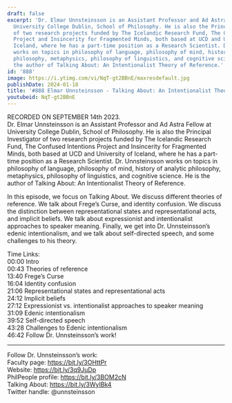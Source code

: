 ```yaml
---
draft: false
excerpt: 'Dr. Elmar Unnsteinsson is an Assistant Professor and Ad Astra Fellow at
  University College Dublin, School of Philosophy. He is also the Principal Investigator
  of two research projects funded by The Icelandic Research Fund, The Confused Intentions
  Project and Insincerity for Fragmented Minds, both based at UCD and University of
  Iceland, where he has a part-time position as a Research Scientist. Dr. Unnsteinsson
  works on topics in philosophy of language, philosophy of mind, history of analytic
  philosophy, metaphysics, philosophy of linguistics, and cognitive science. He is
  the author of Talking About: An Intentionalist Theory of Reference.'
id: '888'
image: https://i.ytimg.com/vi/NqT-gt2BBnE/maxresdefault.jpg
publishDate: 2024-01-18
title: '#888 Elmar Unnsteinsson - Talking About: An Intentionalist Theory of Reference'
youtubeid: NqT-gt2BBnE
---
```

<div class="timelinks">

RECORDED ON SEPTEMBER 14th 2023.  
Dr. Elmar Unnsteinsson is an Assistant Professor and Ad Astra Fellow at University College Dublin, School of Philosophy. He is also the Principal Investigator of two research projects funded by The Icelandic Research Fund, The Confused Intentions Project and Insincerity for Fragmented Minds, both based at UCD and University of Iceland, where he has a part-time position as a Research Scientist. Dr. Unnsteinsson works on topics in philosophy of language, philosophy of mind, history of analytic philosophy, metaphysics, philosophy of linguistics, and cognitive science. He is the author of Talking About: An Intentionalist Theory of Reference.

In this episode, we focus on Talking About. We discuss different theories of reference. We talk about Frege’s Curse, and identity confusion. We discuss the distinction between representational states and representational acts, and implicit beliefs. We talk about expressionist and intentionalist approaches to speaker meaning. Finally, we get into Dr. Unnsteinsson’s edenic intentionalism, and we talk about self-directed speech, and some challenges to his theory.

Time Links:  
<time>00:00</time> Intro  
<time>00:43</time> Theories of reference  
<time>13:40</time> Frege’s Curse  
<time>16:04</time> Identity confusion  
<time>21:06</time> Representational states and representational acts  
<time>24:12</time> Implicit beliefs  
<time>27:12</time> Expressionist vs. intentionalist approaches to speaker meaning  
<time>31:09</time> Edenic intentionalism  
<time>39:52</time> Self-directed speech  
<time>43:28</time> Challenges to Edenic intentionalism  
<time>46:42</time> Follow Dr. Unnsteinsson’s work!

---

Follow Dr. Unnsteinsson’s work:  
Faculty page: https://bit.ly/3OHttPr  
Website: https://bit.ly/3q9JuDp  
PhilPeople profile: https://bit.ly/3BOM2cN  
Talking About: https://bit.ly/3WyIBk4  
Twitter handle: @unnsteinsson
</div>

